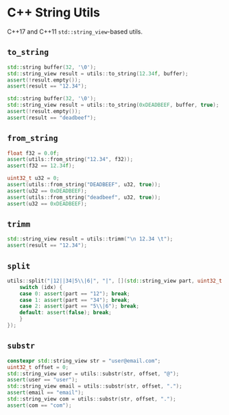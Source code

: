 # C++ String Utils

C++17 and C++11 `std::string_view`-based utils.

## `to_string`
```cpp
std::string buffer(32, '\0');
std::string_view result = utils::to_string(12.34f, buffer);
assert(!result.empty());
assert(result == "12.34");
```
```cpp
std::string buffer(32, '\0');
std::string_view result = utils::to_string(0xDEADBEEF, buffer, true);
assert(!result.empty());
assert(result == "deadbeef");
```

## `from_string`
```cpp
float f32 = 0.0f;
assert(utils::from_string("12.34", f32));
assert(f32 == 12.34f);
```
```cpp
uint32_t u32 = 0;
assert(utils::from_string("DEADBEEF", u32, true));
assert(u32 == 0xDEADBEEF);
assert(utils::from_string("deadbeef", u32, true));
assert(u32 == 0xDEADBEEF);
```

## `trimm`
```cpp
std::string_view result = utils::trimm("\n 12.34 \t");
assert(result == "12.34");
```

## `split`
```cpp
utils::split("|12||34|5\\|6|", "|", [](std::string_view part, uint32_t idx) {
    switch (idx) {
    case 0: assert(part == "12"); break;
    case 1: assert(part == "34"); break;
    case 2: assert(part == "5\\|6"); break;
    default: assert(false); break;
    }
});
```

## `substr`
```cpp
constexpr std::string_view str = "user@email.com";
uint32_t offset = 0;
std::string_view user = utils::substr(str, offset, "@");
assert(user == "user");
std::string_view email = utils::substr(str, offset, ".");
assert(email == "email");
std::string_view com = utils::substr(str, offset, ".");
assert(com == "com");
```
